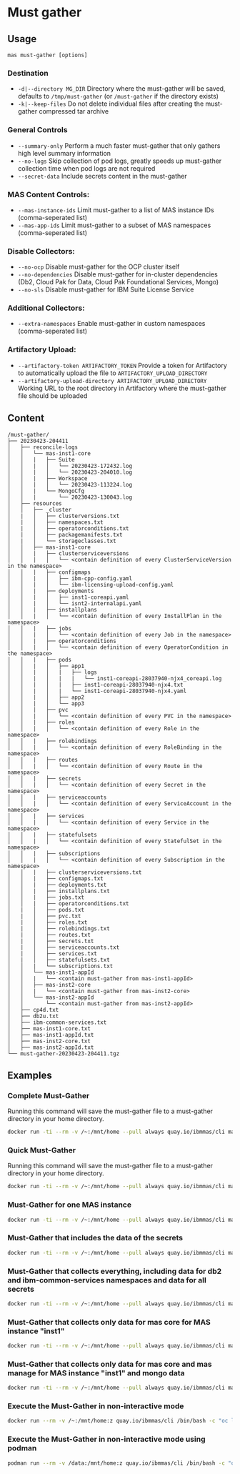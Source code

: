 Must gather
===============================================================================

Usage
-------------------------------------------------------------------------------
`mas must-gather [options]`

### Destination
- `-d|--directory MG_DIR` Directory where the must-gather will be saved, defaults to `/tmp/must-gather` (or `/must-gather` if the directory exists)
- `-k|--keep-files` Do not delete individual files after creating the must-gather compressed tar archive

### General Controls
- `--summary-only` Perform a much faster must-gather that only gathers high level summary information
- `--no-logs` Skip collection of pod logs, greatly speeds up must-gather collection time when pod logs are not required
- `--secret-data` Include secrets content in the must-gather

### MAS Content Controls:
- `--mas-instance-ids` Limit must-gather to a list of MAS instance IDs (comma-seperated list)
- `--mas-app-ids` Limit must-gather to a subset of MAS namespaces (comma-seperated list)

### Disable Collectors:
- `--no-ocp` Disable must-gather for the OCP cluster itself
- `--no-dependencies` Disable must-gather for in-cluster dependencies (Db2, Cloud Pak for Data, Cloud Pak Foundational Services, Mongo)
- `--no-sls` Disable must-gather for IBM Suite License Service

### Additional Collectors:
- `--extra-namespaces` Enable must-gather in custom namespaces (comma-seperated list)

### Artifactory Upload:
- `--artifactory-token ARTIFACTORY_TOKEN` Provide a token for Artifactory to automatically upload the file to `ARTIFACTORY_UPLOAD_DIRECTORY`
- `--artifactory-upload-directory ARTIFACTORY_UPLOAD_DIRECTORY` Working URL to the root directory in Artifactory where the must-gather file should be uploaded


Content
-------------------------------------------------------------------------------

```
/must-gather/
├── 20230423-204411
│   ├── reconcile-logs
│   │   └── mas-inst1-core
│   │   |   ├── Suite
│   │   |   │   └── 20230423-172432.log
│   │   |   │   └── 20230423-204010.log
│   │   |   ├── Workspace
│   │   |   │   └── 20230423-113224.log
│   │   |   └── MongoCfg
│   │   |       └── 20230423-130043.log
│   ├── resources
│   │   ├── _cluster
│   |   │   ├── clusterversions.txt
│   |   │   ├── namespaces.txt
│   |   │   ├── operatorconditions.txt
│   |   │   ├── packagemanifests.txt
│   |   │   └── storageclasses.txt
│   │   ├── mas-inst1-core
│   │   |   ├── clusterserviceversions
│   │   |   │   └── <contain definition of every ClusterServiceVersion in the namespace>
│   │   |   ├── configmaps
│   │   |   │   ├── ibm-cpp-config.yaml
│   │   |   │   └── ibm-licensing-upload-config.yaml
│   │   |   ├── deployments
│   │   |   │   ├── inst1-coreapi.yaml
│   │   |   │   └── isnt2-internalapi.yaml
│   │   |   ├── installplans
│   │   |   │   └── <contain definition of every InstallPlan in the namespace>
│   │   |   ├── jobs
│   │   |   │   └── <contain definition of every Job in the namespace>
│   │   |   ├── operatorconditions
│   │   |   │   └── <contain definition of every OperatorCondition in the namespace>
│   │   |   ├── pods
│   │   |   │   ├── app1
│   │   |   │   |   ├── logs
│   │   |   │   |   |   └── inst1-coreapi-28037940-njx4_coreapi.log
│   │   |   │   |   ├── inst1-coreapi-28037940-njx4.txt
│   │   |   │   |   └── inst1-coreapi-28037940-njx4.yaml
│   │   |   │   ├── app2
│   │   |   │   └── app3
│   │   |   ├── pvc
│   │   |   │   └── <contain definition of every PVC in the namespace>
│   │   |   ├── roles
│   │   |   │   └── <contain definition of every Role in the namespace>
│   │   |   ├── rolebindings
│   │   |   │   └── <contain definition of every RoleBinding in the namespace>
│   │   |   ├── routes
│   │   |   │   └── <contain definition of every Route in the namespace>
│   │   |   ├── secrets
│   │   |   │   └── <contain definition of every Secret in the namespace>
│   │   |   ├── serviceaccounts
│   │   |   │   └── <contain definition of every ServiceAccount in the namespace>
│   │   |   ├── services
│   │   |   │   └── <contain definition of every Service in the namespace>
│   │   |   ├── statefulsets
│   │   |   │   └── <contain definition of every StatefulSet in the namespace>
│   │   |   ├── subscriptions
│   │   |   │   └── <contain definition of every Subscription in the namespace>
│   │   |   ├── clusterserviceversions.txt
│   │   |   ├── configmaps.txt
│   │   |   ├── deployments.txt
│   │   |   ├── installplans.txt
│   │   |   ├── jobs.txt
│   │   |   ├── operatorconditions.txt
│   |   │   ├── pods.txt
│   |   │   ├── pvc.txt
│   |   │   ├── roles.txt
│   |   │   ├── rolebindings.txt
│   |   │   ├── routes.txt
│   |   │   ├── secrets.txt
│   |   │   ├── serviceaccounts.txt
│   |   │   ├── services.txt
│   |   │   ├── statefulsets.txt
│   │   |   └── subscriptions.txt
│   │   └── mas-inst1-appId
│   │   |   └── <contain must-gather from mas-inst1-appId>
│   │   ├── mas-inst2-core
│   │   |   └── <contain must-gather from mas-inst2-core>
│   │   └── mas-inst2-appId
│   │       └── <contain must-gather from mas-inst2-appId>
│   ├── cp4d.txt
│   ├── db2u.txt
│   ├── ibm-common-services.txt
│   ├── mas-inst1-core.txt
│   ├── mas-inst1-appId.txt
│   ├── mas-inst2-core.txt
│   ├── mas-inst2-appId.txt
└── must-gather-20230423-204411.tgz
```

Examples
-------------------------------------------------------------------------------
### Complete Must-Gather
Running this command will save the must-gather file to a must-gather directory in your home directory.

```bash
docker run -ti --rm -v /~:/mnt/home --pull always quay.io/ibmmas/cli mas must-gather -d /mnt/home/must-gather
```

### Quick Must-Gather
Running this command will save the must-gather file to a must-gather directory in your home directory.

```bash
docker run -ti --rm -v /~:/mnt/home --pull always quay.io/ibmmas/cli mas must-gather -d /mnt/home/must-gather --all --summary-only
```

### Must-Gather for one MAS instance
```bash
docker run -ti --rm -v /~:/mnt/home --pull always quay.io/ibmmas/cli mas must-gather -d /mnt/home/must-gather --all --mas-instance-ids inst1
```

### Must-Gather that includes the data of the secrets
```bash
docker run -ti --rm -v /~:/mnt/home --pull always quay.io/ibmmas/cli mas must-gather -d /mnt/home/must-gather --all --secret-data
```

### Must-Gather that collects everything, including data for db2 and ibm-common-services namespaces and data for all secrets
```bash
docker run -ti --rm -v /~:/mnt/home --pull always quay.io/ibmmas/cli mas must-gather -d /mnt/home/must-gather --all --secret-data --extra-namespaces "db2u,ibm-common-services"
```

### Must-Gather that collects only data for mas core for MAS instance "inst1"
```bash
docker run -ti --rm -v /~:/mnt/home --pull always quay.io/ibmmas/cli mas must-gather -d /mnt/home/must-gather -mas-instance-ids "inst1" --mas-app-ids "core"
```

### Must-Gather that collects only data for mas core and mas manage for MAS instance "inst1" and mongo data
```bash
docker run -ti --rm -v /~:/mnt/home --pull always quay.io/ibmmas/cli mas must-gather -d /mnt/home/must-gather -mas-instance-ids "inst1" --mas-app-ids "core,manage" --mongo-report
```

### Execute the Must-Gather in non-interactive mode
```bash
docker run --rm -v /~:/mnt/home:z quay.io/ibmmas/cli /bin/bash -c "oc login --token=sha256~XFnSk...fc8U --server=https://api.<openshift domain>:6443/ --insecure-skip-tls-verify; mas must-gather -d /mnt/home/must-gather"
```

### Execute the Must-Gather in non-interactive mode using podman
```bash
podman run --rm -v /data:/mnt/home:z quay.io/ibmmas/cli /bin/bash -c "oc login --token=sha256~XFnSk...fc8U --server=https://api.<openshift domain>:6443/ --insecure-skip-tls-verify; mas must-gather -d /mnt/home/must-gather"
```